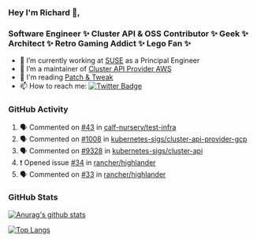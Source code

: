 ### Hey I'm Richard 👋, 

<h3 align="left">Software Engineer ✨ Cluster API & OSS Contributor ✨ Geek ✨ Architect ✨ Retro Gaming Addict ✨ Lego Fan ✨</h3>

- 🔭 I’m currently working at [SUSE](https://www.suse.com/) as a Principal Engineer
- 👯 I’m a maintainer of [Cluster API Provider AWS](https://github.com/kubernetes-sigs/cluster-api-provider-aws)
- 💬 I'm reading [Patch & Tweak](https://bjooks.com/products/patch-tweak-exploring-modular-synthesis)
- 📫 How to reach me: [![Twitter Badge](https://img.shields.io/badge/-@fruit_case-00acee?style=flat&logo=Twitter&logoColor=white)](https://twitter.com/intent/follow?screen_name=fruit_case "Follow on Twitter")

### GitHub Activity 

<!--START_SECTION:activity-->
1. 🗣 Commented on [#43](https://github.com/calf-nursery/test-infra/pull/43#issuecomment-1697306715) in [calf-nursery/test-infra](https://github.com/calf-nursery/test-infra)
2. 🗣 Commented on [#1008](https://github.com/kubernetes-sigs/cluster-api-provider-gcp/pull/1008#issuecomment-1697265650) in [kubernetes-sigs/cluster-api-provider-gcp](https://github.com/kubernetes-sigs/cluster-api-provider-gcp)
3. 🗣 Commented on [#9328](https://github.com/kubernetes-sigs/cluster-api/pull/9328#issuecomment-1697208485) in [kubernetes-sigs/cluster-api](https://github.com/kubernetes-sigs/cluster-api)
4. ❗ Opened issue [#34](https://github.com/rancher/highlander/issues/34) in [rancher/highlander](https://github.com/rancher/highlander)
5. 🗣 Commented on [#33](https://github.com/rancher/highlander/issues/33#issuecomment-1697160708) in [rancher/highlander](https://github.com/rancher/highlander)
<!--END_SECTION:activity-->

### GitHub Stats

[![Anurag's github stats](https://github-readme-stats.vercel.app/api?username=richardcase&count_private=true&show_icons=true)](https://github.com/anuraghazra/github-readme-stats)

[![Top Langs](https://github-readme-stats.vercel.app/api/top-langs/?username=richardcase&hide=html&layout=compact)](https://github.com/anuraghazra/github-readme-stats)
